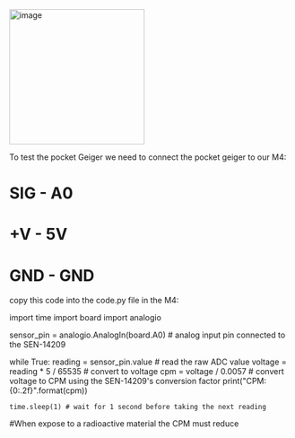 <img width="241" alt="image" src="https://user-images.githubusercontent.com/54920275/224120424-75ff1a0f-569e-451c-8a1c-c1bdb629c1da.png">


To test the pocket Geiger we need to connect the pocket geiger to our M4:
# SIG - A0
# +V - 5V
# GND - GND

copy this code into the code.py file in the M4:


import time
import board
import analogio

sensor_pin = analogio.AnalogIn(board.A0) # analog input pin connected to the SEN-14209

while True:
    reading = sensor_pin.value # read the raw ADC value
    voltage = reading * 5 / 65535 # convert to voltage 
    cpm = voltage / 0.0057 # convert voltage to CPM using the SEN-14209's conversion factor
    print("CPM: {0:.2f}".format(cpm))

    time.sleep(1) # wait for 1 second before taking the next reading


#When expose to a radioactive material the CPM must reduce 
